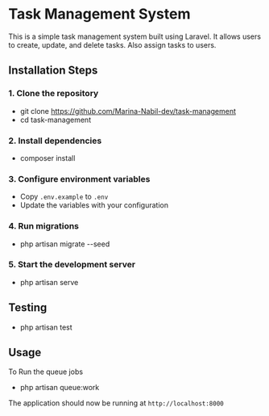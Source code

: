
# Task Management System
This is a simple task management system built using Laravel. 
It allows users to create, update, and delete tasks.
Also assign tasks to users.

## Installation Steps

### 1. Clone the repository

- git clone https://github.com/Marina-Nabil-dev/task-management
- cd task-management


### 2. Install dependencies

- composer install

### 3. Configure environment variables
- Copy `.env.example` to `.env`
- Update the variables with your configuration

### 4. Run migrations
- php artisan migrate --seed

### 5. Start the development server
- php artisan serve

## Testing
- php artisan test

## Usage
To Run the queue jobs
- php artisan queue:work


The application should now be running at `http://localhost:8000`
